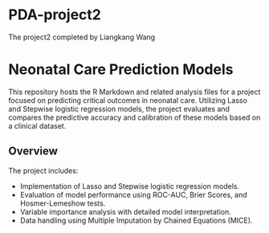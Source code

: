 # PDA-project2
 The project2 completed by Liangkang Wang

# Neonatal Care Prediction Models

This repository hosts the R Markdown and related analysis files for a project focused on predicting critical outcomes in neonatal care. Utilizing Lasso and Stepwise logistic regression models, the project evaluates and compares the predictive accuracy and calibration of these models based on a clinical dataset.

## Overview

The project includes:

- Implementation of Lasso and Stepwise logistic regression models.
- Evaluation of model performance using ROC-AUC, Brier Scores, and Hosmer-Lemeshow tests.
- Variable importance analysis with detailed model interpretation.
- Data handling using Multiple Imputation by Chained Equations (MICE).